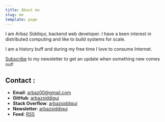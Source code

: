 ```yaml
---
title: About me
slug: me
template: page
---
```


I am Arbaz Siddiqui, backend web developer.
I have a keen interest in distributed computing and like to build systems for scale.

I am a history buff and during my free time I love to consume Internet.

[Subscribe](https://arbazsiddiqui.substack.com) to my newsletter to get an update when something new comes out!

## Contact :

- **Email**: [arbaz00@gmail.com](mailto:arbaz00@gmail.com)
- **GitHub**: [arbazsiddiqui](https://github.com/arbazsiddiqui)
- **Stack Overflow**: [arbazsiddiqui](https://stackoverflow.com/users/5182824/arbaz-siddiqui)
- **Newsletter**: [arbazsiddiqui](https://arbazsiddiqui.substack.com)
- **Feed**: [RSS](https://www.arbazsiddiqui.me/rss.xml)
